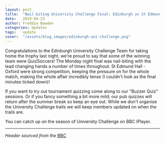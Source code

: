 ```yaml
---
layout: post
title:  "Nail-biting University Challenge Final: Edinburgh vs St Edmund Hall"
date:   2019-04-23
author: Freddie Bawden
categories: Updates
tags:	update
cover:  "/assets/blog_images/edinburgh-uni-challenge.png"
---
```


Congratulations to the Edinburgh University Challenge Team for taking home the trophy last night, we're proud to say that some of the winning team were QuizSoccers! The Monday night final was nail-biting with the lead changing hands a number of times throughout. St Edmund Hall - Oxford were strong competition, keeping the pressure on for the whole match, making the whole affair incredibly tense (I couldn't look as the final minutes ticked down)!

If you want to try out tournament quizzing come along to our "Buzzer Quiz" sessions.  Or if you fancy something a bit more mild; our pub quizzes will return after the summer break so keep an eye out. While we don't organise the University Challenge trails we will keep members updated on when the trails are.

You can catch up on the season of University Challenge on BBC IPlayer.

------
_Header sourced from the_ [BBC](https://www.bbc.co.uk/news/uk-scotland-edinburgh-east-fife-48014971_)
